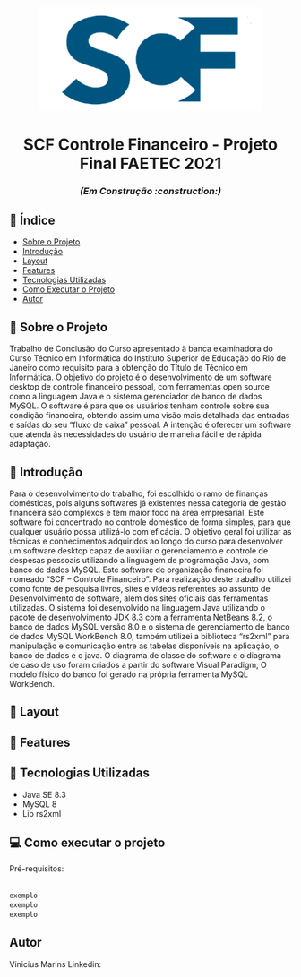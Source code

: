 <div align=center>
 <img width=400 src='https://github.com/v-marins/projeto-final-faetec-2021-SCF-sistema-de-controle-financeiro/blob/ca0c75fb810a91b31a19d86ac751d750b9cdd55b/src/imagens/logoBig.png'/>
 </div>
 
<h1 align=center> SCF Controle Financeiro - Projeto Final FAETEC 2021 </h1>

<h3 align=center><i>(Em Construção :construction:)</i></h3>

## :link: Índice

- [Sobre o Projeto](#dart-sobre-o-projeto)
- [Introdução](#bookmark_tabs-Introdução)
- [Layout](#art-Layout)
- [Features](#mega-Features)
- [Tecnologias Utilizadas](#wrench-Tecnologias-utilizadas)
- [Como Executar o Projeto](#computer-Como-executar-o-projeto)
- [Autor](#Autor)


## :dart: Sobre o Projeto

Trabalho de Conclusão do Curso apresentado à banca examinadora do Curso Técnico em Informática do Instituto Superior de Educação do Rio de Janeiro como requisito para a obtenção do Título de Técnico em Informática. O objetivo do projeto é o desenvolvimento de um software desktop de controle financeiro pessoal, com ferramentas open source como a linguagem Java e o sistema gerenciador de banco de dados MySQL. O software é para que os usuários tenham controle sobre sua condição financeira, obtendo assim uma visão mais detalhada das entradas e saídas do seu “fluxo de caixa” pessoal. A intenção é oferecer um software que atenda às necessidades do usuário de maneira fácil e de rápida adaptação.

## :bookmark_tabs: Introdução

Para o desenvolvimento do trabalho, foi escolhido o ramo de finanças domésticas, pois alguns softwares já existentes nessa categoria de gestão financeira são complexos e tem maior foco na área empresarial. Este software foi concentrado no controle doméstico de forma simples, para que qualquer usuário possa utilizá-lo com eficácia.
O objetivo geral foi utilizar as técnicas e conhecimentos adquiridos ao longo do curso para desenvolver um software desktop capaz de auxiliar o gerenciamento e controle de despesas pessoais utilizando a linguagem de programação Java, com banco de dados MySQL. Este software de organização financeira foi nomeado “SCF – Controle Financeiro”.
Para realização deste trabalho utilizei como fonte de pesquisa livros, sites e vídeos referentes ao assunto de Desenvolvimento de software, além dos sites oficiais das ferramentas utilizadas. O sistema foi desenvolvido na linguagem Java utilizando o pacote de desenvolvimento JDK 8.3 com a ferramenta NetBeans 8.2, o banco de dados MySQL versão 8.0 e o sistema de gerenciamento de banco de dados MySQL WorkBench 8.0, também utilizei a biblioteca “rs2xml” para manipulação e comunicação entre as tabelas disponíveis na aplicação, o banco de dados e o java. O diagrama de classe do software e o diagrama de caso de uso foram criados a partir do software Visual
Paradigm, O modelo físico do banco foi gerado na própria ferramenta MySQL WorkBench.

## :art: Layout

## :mega: Features

## :wrench: Tecnologias Utilizadas

- Java SE 8.3
- MySQL 8
- Lib rs2xml

## :computer: Como executar o projeto
Pré-requisitos:

```bash

exemplo
exemplo
exemplo

```


## Autor
Vinicius Marins
Linkedin:
